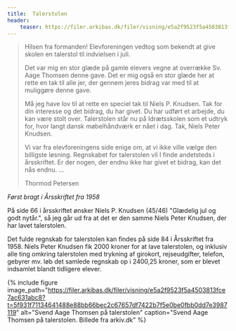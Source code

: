 ```yaml
---
title:  Talerstolen
header:
    teaser: https://filer.arkibas.dk/filer/visning/e5a2f9523f5a4503813fce7ac631abc8?t=5f931f71134641488e88bb66bec2c67657df7422b7f5e0be0fbb0dd7e3987119
---
```


> Hilsen fra formanden!
> Elevforeningen vedtog som bekendt at give skolen en talerstol til indvielsen i juli.
>
> Det var mig en stor glæde på gamle elevers vegne at overrække Sv. Aage Thomsen denne gave. Det er mig også en stor glæde her at rette en tak til alle jer, der gennem jeres bidrag var med til at muliggøre denne gave.
>
> Må jeg have lov til at rette en speciel tak til Niels P. Knudsen. Tak for din interesse og det bidrag, du har givet. Du har udført et arbejde, du kan være stolt over. Talerstolen står nu på Idrætsskolen som et udtryk for, hvor langt dansk møbelhåndværk er nået i dag. Tak, Niels Peter Knudsen.
>
> Vi var fra elevforeningens side enige om, at vi ikke ville vælge den billigste løsning. Regnskabet for talerstolen vil I finde andetsteds i årsskriftet. Er der nogen, der endnu ikke har givet et bidrag, kan det nås endnu.
> ...
>
> Thormod Petersen

_Først bragt i Årsskriftet fra 1958_

På side 66 i årsskriftet ønsker Niels P. Knudsen (45/46) "Glædelig jul og godt nytår.", så jeg går ud fra at det er den samme Niels Peter Knudsen, der har lavet talerstolen.

Det fulde regnskab for talerstolen kan findes på side 84 i Årsskriftet fra 1958. Niels Peter Knudsen fik 2000 kroner for at lave talerstolen, og inklusiv alle ting omkring talerstolen med trykning af girokort, rejseudgifter, telefon, gebyrer mv. løb det samlede regnskab op i 2400,25 kroner, som er blevet indsamlet blandt tidligere elever.

{% include figure 
    image_path="https://filer.arkibas.dk/filer/visning/e5a2f9523f5a4503813fce7ac631abc8?t=5f931f71134641488e88bb66bec2c67657df7422b7f5e0be0fbb0dd7e3987119"
    alt="Svend Aage Thomsen på talerstolen"
    caption="Svend Aage Thomsen på talerstolen. Billede fra arkiv.dk" %}

